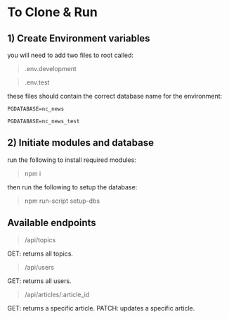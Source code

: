 # To Clone & Run

## 1) Create Environment variables

you will need to add two files to root called:

> .env.development

> .env.test

these files should contain the correct database name for the environment:

```
PGDATABASE=nc_news

PGDATABASE=nc_news_test
```

## 2) Initiate modules and database

run the following to install required modules:

> npm i

then run the following to setup the database:

> npm run-script setup-dbs

## Available endpoints

>/api/topics

GET: returns all topics.

>/api/users

GET: returns all users.

>/api/articles/:article_id

GET: returns a specific article. 
PATCH: updates a specific article.
